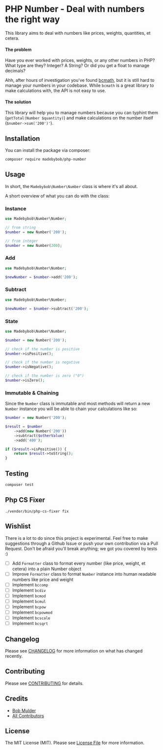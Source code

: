 # PHP Number - Deal with numbers the right way

This library aims to deal with numbers like prices, weights, quantities, et cetera.

#### The problem
Have you ever worked with prices, weights, or any other numbers in PHP? What type are they? Integer? A String? Or did you get a float to manage decimals?

Ahh, after hours of investigation you've found [bcmath](https://www.php.net/manual/en/book.bc.php), but it is still hard to manage your numbers in your codebase. While `bcmath` is a great library to make calculations with, the API is not easy to use.

#### The solution
This library will help you to manage numbers because you can typhint them (`getTotal(Number $quantity)`) and make calculations on the number itself (`$number->sum('200')'`).


## Installation

You can install the package via composer:

```bash
composer require madebybob/php-number
```

## Usage

In short, the `Madebybob\Number\Number` class is where it's all about.

A short overview of what you can do with the class:

### Instance

``` php
use Madebybob\Number\Number;

// from string
$number = new Number('200');

// from integer
$number = new Number(200);
```

### Add

``` php
use Madebybob\Number\Number;

$newNumber = $number->add('200');
```

### Subtract

``` php
use Madebybob\Number\Number;

$newNumber = $number->subtract('200');
```

### State

``` php
use Madebybob\Number\Number;

$number = new Number('200');

// check if the number is positive
$number->isPositive();

// check if the number is negative
$number->isNegative();

// check if the number is zero ("0")
$number->isZero();
```

### Immutable & Chaining

Since the `Number` class is immutable and most methods will return a new `Number` instance you will be able to chain your calculations like so:

``` php
$number = new Number('200');

$result = $number
    ->add(new Number('200'))
    ->subtract($otherValue)
    ->add('400');

if ($result->isPositive()) {
    return $result->toString();
}
```
 
## Testing

``` bash
composer test
```

## Php CS Fixer
````
./vendor/bin/php-cs-fixer fix
````

## Wishlist

There is a lot to do since this project is experimental. Feel free to make suggestions through a Github Issue or push your own contribution via a Pull Request. Don't be afraid you'll break anything; we got you covered by tests :)

- [ ] Add `Formatter` class to format every number (like price, weight, et cetera) into a plain Number object
- [ ] Improve `Formatter` class to format `Number` instance into human readable numbers like price and weight
- [ ] Implement `bccomp`
- [ ] Implement `bcdiv`
- [ ] Implement `bcmod`
- [ ] Implement `bcmul`
- [ ] Implement `bcpow`
- [ ] Implement `bcpowmod`
- [ ] Implement `bcscale`
- [ ] Implement `bcsqrt`

## Changelog

Please see [CHANGELOG](CHANGELOG.md) for more information on what has changed recently.

## Contributing

Please see [CONTRIBUTING](.github/CONTRIBUTING.md) for details.

## Credits

- [Bob Mulder](https://github.com/bobmulder)
- [All Contributors](../../contributors)

## License

The MIT License (MIT). Please see [License File](LICENSE.md) for more information.
